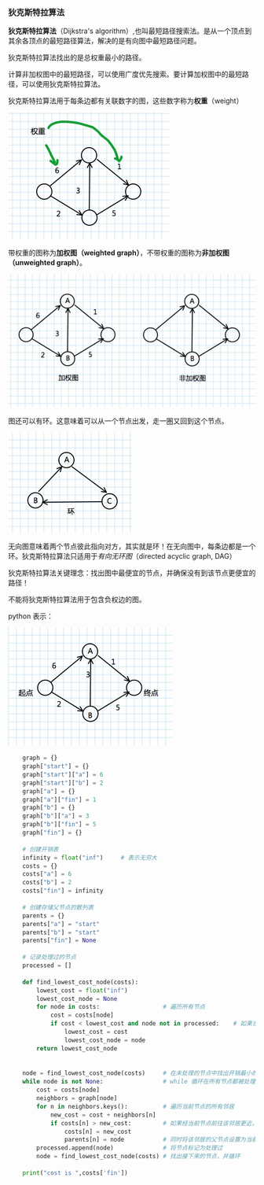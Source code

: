 ### 狄克斯特拉算法
**狄克斯特拉算法**（Dijkstra's algorithm）,也叫最短路径搜索法。是从一个顶点到其余各顶点的最短路径算法，解决的是有向图中最短路径问题。

狄克斯特拉算法找出的是总权重最小的路径。

计算非加权图中的最短路径，可以使用广度优先搜索。要计算加权图中的最短路径，可以使用狄克斯特拉算法。

狄克斯特拉算法用于每条边都有关联数字的图，这些数字称为**权重**（weight）

![图](images/权重.jpeg)

带权重的图称为**加权图（weighted graph）**，不带权重的图称为**非加权图（unweighted graph）**。

![图](images/加权图.jpeg)

图还可以有环。这意味着可以从一个节点出发，走一圈又回到这个节点。

![图](images/环.jpeg)

无向图意味着两个节点彼此指向对方，其实就是环！在无向图中，每条边都是一个环。狄克斯特拉算法只适用于*有向无环图*（directed acyclic graph, DAG）


狄克斯特拉算法关键理念：找出图中最便宜的节点，并确保没有到该节点更便宜的路径！

不能将狄克斯特拉算法用于包含负权边的图。

python 表示：

![图](images/Dijkstra_q.jpeg)
```python
    graph = {}
    graph["start"] = {}
    graph["start"]["a"] = 6
    graph["start"]["b"] = 2
    graph["a"] = {}
    graph["a"]["fin"] = 1
    graph["b"] = {}
    graph["b"]["a"] = 3
    graph["b"]["fin"] = 5
    graph["fin"] = {}

    # 创建开销表
    infinity = float("inf")     # 表示无穷大
    costs = {}
    costs["a"] = 6
    costs["b"] = 2
    costs["fin"] = infinity

    # 创建存储父节点的散列表
    parents = {}
    parents["a"] = "start"
    parents["b"] = "start"
    parents["fin"] = None

    # 记录处理过的节点
    processed = []

    def find_lowest_cost_node(costs):
        lowest_cost = float("inf")
        lowest_cost_node = None
        for node in costs:                  # 遍历所有节点
            cost = costs[node]
            if cost < lowest_cost and node not in processed:    # 如果当前节点的开销更低且未处理过，就将其视为开销最低的节点
                lowest_cost = cost
                lowest_cost_node = node
        return lowest_cost_node
                

    node = find_lowest_cost_node(costs)     # 在未处理的节点中找出开销最小的节点
    while node is not None:                 # while 循环在所有节点都被处理过后结束
        cost = costs[node]
        neighbors = graph[node]
        for n in neighbors.keys():          # 遍历当前节点的所有邻居
            new_cost = cost + neighbors[n]
            if costs[n] > new_cost:         # 如果经当前节点前往该邻居更近，就更新该邻居的开销
                costs[n] = new_cost
                parents[n] = node           # 同时将该邻居的父节点设置为当前节点
        processed.append(node)              # 将节点标记为处理过
        node = find_lowest_cost_node(costs) # 找出接下来的节点，并循环

    print("cost is ",costs['fin'])
```
